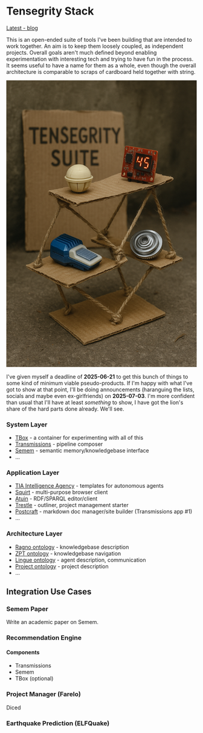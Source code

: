 # Tensegrity Stack

[Latest - blog](https://tensegrity.it)

This is an open-ended suite of tools I've been building that are intended to work together. An aim is to keep them loosely coupled, as independent projects. Overall goals aren't much defined beyond enabling experimentation with interesting tech and trying to have fun in the process. It seems useful to have a name for them as a whole, even though the overall architecture is comparable to scraps of cardboard held together with string.   

![Rickety structure supporting obscure objects](suite.png)

I've given myself a deadline of **2025-06-21** to get this bunch of things to some kind of minimum viable pseudo-products. If I'm happy with what I've got to show at that point, I'll be doing announcements (haranguing the lists, socials and maybe even ex-girlfriends) on **2025-07-03**. I'm more confident than usual that I'll have at least *something* to show, I have got the lion's share of the hard parts done already. We'll see.

### System Layer
* [TBox](https://github.com/danja/tbox) - a container for experimenting with all of this
* [Transmissions](https://github.com/danja/transmissions) - pipeline composer
* [Semem](https://github.com/danja/semem) - semantic memory/knowledgebase interface 
* ...

### Application Layer
* [TIA Intelligence Agency](https://github.com/danja/tia) - templates for autonomous agents 
* [Squirt](https://github.com/danja/squirt) - multi-purpose browser client
* [Atuin](https://github.com/danja/atuin) - RDF/SPARQL editor/client
* [Trestle](https://github.com/danja/trestle) - outliner, project management starter
* [Postcraft](https://github.com/danja/postcraft) - markdown doc manager/site builder (Transmissions app #1)
* ...

### Architecture Layer
* [Ragno ontology](https://github.com/danja/ragno) - knowledgebase description
* [ZPT ontology](https://github.com/danja/zpt) - knowledgebase navigation
* [Lingue ontology](https://github.com/danja/lingue) - agent description, communication
* [Project ontology](https://purl.org/stuff/project) - project description
* ...

## Integration Use Cases

### Semem Paper

Write an academic paper on Semem.

### Recommendation Engine

#### Components

* Transmissions
* Semem
* TBox (optional)

### Project Manager (Farelo)

Diced

### Earthquake Prediction (ELFQuake)

